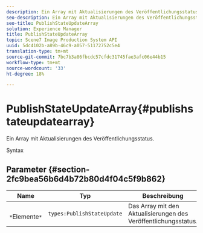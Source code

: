 ```yaml
---
description: Ein Array mit Aktualisierungen des Veröffentlichungsstatus.
seo-description: Ein Array mit Aktualisierungen des Veröffentlichungsstatus.
seo-title: PublishStateUpdateArray
solution: Experience Manager
title: PublishStateUpdateArray
topic: Scene7 Image Production System API
uuid: 5dc4102b-a89b-46c9-a057-51172752c5e4
translation-type: tm+mt
source-git-commit: 7bc7b3a86fbcdc57cfdc31745fae3afc06e44b15
workflow-type: tm+mt
source-wordcount: '33'
ht-degree: 18%

---
```



# PublishStateUpdateArray{#publishstateupdatearray}

Ein Array mit Aktualisierungen des Veröffentlichungsstatus.

Syntax

## Parameter {#section-2fc9bea56b6d4b72b80d4f04c5f9b862}

| Name | Typ | Beschreibung |
|---|---|---|
| ` *`Elemente`*` | `types:PublishStateUpdate` | Das Array mit den Aktualisierungen des Veröffentlichungsstatus. |

